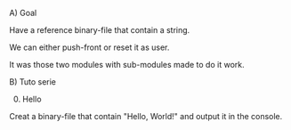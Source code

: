 
A) Goal

Have a reference binary-file that contain a string.

We can either push-front or reset it as user.

It was those two modules
with sub-modules made to do it work.

B) Tuto serie

0) Hello

Creat a binary-file that contain "Hello, World!"
and output it in the console.



